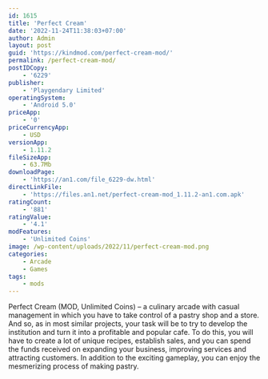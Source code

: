 ```yaml
---
id: 1615
title: 'Perfect Cream'
date: '2022-11-24T11:38:03+07:00'
author: Admin
layout: post
guid: 'https://kindmod.com/perfect-cream-mod/'
permalink: /perfect-cream-mod/
postIDCopy:
    - '6229'
publisher:
    - 'Playgendary Limited'
operatingSystem:
    - 'Android 5.0'
priceApp:
    - '0'
priceCurrencyApp:
    - USD
versionApp:
    - 1.11.2
fileSizeApp:
    - 63.7Mb
downloadPage:
    - 'https://an1.com/file_6229-dw.html'
directLinkFile:
    - 'https://files.an1.net/perfect-cream-mod_1.11.2-an1.com.apk'
ratingCount:
    - '881'
ratingValue:
    - '4.1'
modFeatures:
    - 'Unlimited Coins'
image: /wp-content/uploads/2022/11/perfect-cream-mod.png
categories:
    - Arcade
    - Games
tags:
    - mods
---
```


Perfect Cream (MOD, Unlimited Coins) – a culinary arcade with casual management in which you have to take control of a pastry shop and a store. And so, as in most similar projects, your task will be to try to develop the institution and turn it into a profitable and popular cafe. To do this, you will have to create a lot of unique recipes, establish sales, and you can spend the funds received on expanding your business, improving services and attracting customers. In addition to the exciting gameplay, you can enjoy the mesmerizing process of making pastry.